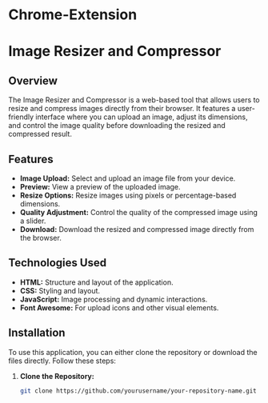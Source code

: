 # Chrome-Extension
# Image Resizer and Compressor

## Overview

The Image Resizer and Compressor is a web-based tool that allows users to resize and compress images directly from their browser. It features a user-friendly interface where you can upload an image, adjust its dimensions, and control the image quality before downloading the resized and compressed result.

## Features

- **Image Upload:** Select and upload an image file from your device.
- **Preview:** View a preview of the uploaded image.
- **Resize Options:** Resize images using pixels or percentage-based dimensions.
- **Quality Adjustment:** Control the quality of the compressed image using a slider.
- **Download:** Download the resized and compressed image directly from the browser.

## Technologies Used

- **HTML:** Structure and layout of the application.
- **CSS:** Styling and layout.
- **JavaScript:** Image processing and dynamic interactions.
- **Font Awesome:** For upload icons and other visual elements.

## Installation

To use this application, you can either clone the repository or download the files directly. Follow these steps:

1. **Clone the Repository:**

   ```bash
   git clone https://github.com/yourusername/your-repository-name.git
